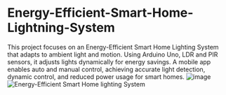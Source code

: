 # Energy-Efficient-Smart-Home-Lightning-System
This project focuses on an Energy-Efficient Smart Home Lighting System that adapts to ambient light and motion. Using Arduino Uno, LDR and PIR sensors, it adjusts lights dynamically for energy savings. A mobile app enables auto and manual control, achieving accurate light detection, dynamic control, and reduced power usage for smart homes.
![image](https://github.com/user-attachments/assets/b4d5390f-94b3-4537-b00a-c2cef165dbb6)
![Energy-Efficient Smart Home lighting System](https://github.com/user-attachments/assets/ed553aa3-0cdd-4d41-9232-aa58ab1c3711)

